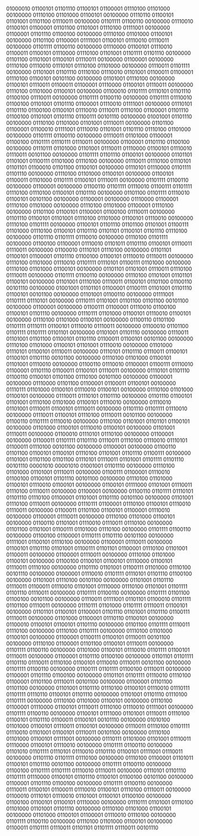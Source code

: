 01000010 01100101 01101110 01100101 01100001 01110100 01101000 00100000 01110100 01101000 01100101 00100000 01110110 01100101 01101001 01101100 01110011 00100000 01101111 01100110 00100000 01110010 01100101 01100001 01101100 01101001 01110100 01111001 00100000 01100001 01101110 01100100 00100000 01110100 01101000 01100101 00100000 01101100 01100001 01111001 01100101 01110010 01110011 00100000 01101111 01100110 00100000 01110000 01100101 01110010 01100011 01100101 01110000 01110100 01101001 01101111 01101110 00100000 01101100 01101001 01100101 01110011 00100000 01100001 00100000 01110100 01110010 01110101 01110100 01101000 00100000 01110011 01101111 00100000 01101001 01101110 01110100 01110010 01101001 01100011 01100001 01110100 01100101 00101100 00100000 01101001 01110100 00100000 01100101 01110011 01100011 01100001 01110000 01100101 01110011 00100000 01110100 01101000 01100101 00100000 01100010 01101111 01110101 01101110 01100100 01110011 00100000 01101111 01100110 00100000 01101111 01110010 01100100 01101001 01101110 01100001 01110010 01111001 00100000 01110101 01101110 01100100 01100101 01110010 01110011 01110100 01100001 01101110 01100100 01101001 01101110 01100111 00101110 00100000 01001001 01101110 00100000 01110100 01101000 01101001 01110011 00100000 01101100 01100001 01100010 01111001 01110010 01101001 01101110 01110100 01101000 00100000 01101111 01100110 00100000 01110011 01101000 01100001 01100100 01101111 01110111 01110011 00100000 01100001 01101110 01100100 00100000 01110111 01101000 01101001 01110011 01110000 01100101 01110010 01110011 00101100 00100000 01101111 01101110 01100101 00100000 01101101 01101001 01100111 01101000 01110100 00100000 01110011 01110100 01110101 01101101 01100010 01101100 01100101 00100000 01110101 01110000 01101111 01101110 00100000 01110100 01101000 01100101 00100000 01100101 01100011 01101000 01101111 01100101 01110011 00100000 01101111 01100110 00100000 01100001 00100000 01100110 01101111 01110010 01100111 01101111 01110100 01110100 01100101 01101110 00100000 01101100 01101111 01110010 01100101 00101100 00100000 01100001 00100000 01110000 01100001 01110100 01101000 00100000 01110100 01101000 01100001 01110100 00100000 01101100 01100101 01100001 01100100 01110011 00100000 01101110 01100101 01101001 01110100 01101000 01100101 01110010 00100000 01110100 01101111 00100000 01100101 01101110 01101100 01101001 01100111 01101000 01110100 01100101 01101110 01101101 01100101 01101110 01110100 00100000 01101110 01101111 01110010 00100000 01110100 01101111 00100000 01100100 01100001 01110010 01101011 01101110 01100101 01110011 01110011 00100000 01100010 01110101 01110100 00100000 01101101 01100101 01100001 01101110 01100100 01100101 01110010 01110011 00100000 01110100 01101000 01110010 01101111 01110101 01100111 01101000 00100000 01110100 01101000 01100101 00100000 01101101 01101001 01110011 01110100 01110011 00100000 01101111 01100110 00100000 01110100 01101001 01101101 01100101 00100000 01101001 01110100 01110011 01100101 01101100 01100110 00101110 00100000 01001001 01101101 01100001 01100111 01101001 01101110 01100101 00101100 00100000 01101001 01100110 00100000 01111001 01101111 01110101 00100000 01110111 01101001 01101100 01101100 00101100 00100000 01100001 00100000 01100111 01100001 01110010 01100100 01100101 01101110 00100000 01110111 01101000 01100101 01110010 01100101 00100000 01110100 01101000 01100101 00100000 01100110 01101100 01101111 01110111 01100101 01110010 01110011 00100000 01100010 01101100 01101111 01101111 01101101 00100000 01101001 01101110 00100000 01110011 01101001 01101100 01100101 01101110 01100011 01100101 00101100 00100000 01110100 01101000 01100101 01101001 01110010 00100000 01101000 01110101 01100101 01110011 00100000 01110101 01101110 01110011 01100101 01100101 01101110 00101100 00100000 01110100 01101000 01100101 01101001 01110010 00100000 01100110 01110010 01100001 01100111 01110010 01100001 01101110 01100011 01100101 01110011 00100000 01110101 01101110 01100110 01100101 01101100 01110100 00101100 00100000 01100001 00100000 01110000 01101100 01100001 01100011 01100101 00100000 01110111 01101000 01100101 01110010 01100101 00100000 01110100 01101000 01100101 00100000 01110011 01110101 01101110 00100000 01101110 01100101 01101001 01110100 01101000 01100101 01110010 00100000 01110010 01101001 01110011 01100101 01110011 00100000 01101110 01101111 01110010 00100000 01110011 01100101 01110100 01110011 00101100 00100000 01100110 01101111 01110010 00100000 01110100 01101001 01101101 01100101 00100000 01101000 01100101 01110010 01100101 00100000 01101001 01110011 00100000 01100010 01110101 01110100 00100000 01100001 00100000 01100011 01101111 01101110 01110011 01110100 01110010 01110101 01100011 01110100 00101100 00100000 01100001 00100000 01100110 01101100 01100101 01100101 01110100 01101001 01101110 01100111 00100000 01101001 01101100 01101100 01110101 01110011 01101001 01101111 01101110 00101110 00001010 00001010 01001001 01101110 00100000 01110100 01101000 01101001 01110011 00100000 01100111 01100001 01110010 01100100 01100101 01101110 00101100 00100000 01110100 01101000 01100101 01110010 01100101 00100000 01100101 01111000 01101001 01110011 01110100 01110011 00100000 01100001 00100000 01100110 01101111 01110101 01101110 01110100 01100001 01101001 01101110 00101100 00100000 01101001 01110100 01110011 00100000 01110111 01100001 01110100 01100101 01110010 01110011 00100000 01100011 01101100 01100101 01100001 01110010 00100000 01100001 01110011 00100000 01110100 01101000 01100101 00100000 01100110 01101001 01110010 01110011 01110100 00100000 01101100 01101001 01100111 01101000 01110100 00100000 01101111 01100110 00100000 01100100 01100001 01110111 01101110 00101100 00100000 01111001 01100101 01110100 00100000 01100001 01110011 00100000 01100101 01101110 01101001 01100111 01101101 01100001 01110100 01101001 01100011 00100000 01100001 01110011 00100000 01110100 01101000 01100101 00100000 01100100 01100101 01100101 01110000 01100101 01110011 01110100 00100000 01101110 01101001 01100111 01101000 01110100 00101110 00100000 01000001 01110010 01101111 01110101 01101110 01100100 00100000 01101001 01110100 00101100 00100000 01101001 01101110 01110011 01100011 01110010 01101001 01110000 01110100 01101001 01101111 01101110 01110011 00100000 01101111 01100110 00100000 01101111 01101100 01100100 00101100 00100000 01110011 01111001 01101101 01100010 01101111 01101100 01110011 00100000 01110111 01101000 01101111 01110011 01100101 00100000 01101101 01100101 01100001 01101110 01101001 01101110 01100111 01110011 00100000 01101000 01100001 01110110 01100101 00100000 01100010 01100101 01100101 01101110 00100000 01101100 01101111 01110011 01110100 00100000 01110100 01101111 00100000 01110100 01101000 01100101 00100000 01100001 01100111 01100101 01110011 00101100 00100000 01110100 01100001 01101100 01100101 01110011 00100000 01101111 01100110 00100000 01101000 01100101 01110010 01101111 01100101 01110011 00100000 01100001 01101110 01100100 00100000 01101101 01101111 01101110 01110011 01110100 01100101 01110010 01110011 00101100 00100000 01101111 01100110 00100000 01100111 01101111 01100100 01110011 00100000 01100001 01101110 01100100 00100000 01101101 01101111 01110010 01110100 01100001 01101100 01110011 00101100 00100000 01100001 01101100 01101100 00100000 01101001 01101110 01110100 01100101 01110010 01110111 01101111 01110110 01100101 01101110 00100000 01101001 01101110 01110100 01101111 00100000 01110100 01101000 01100101 00100000 01110100 01100001 01110000 01100101 01110011 01110100 01110010 01111001 00100000 01101111 01100110 00100000 01100101 01111000 01101001 01110011 01110100 01100101 01101110 01100011 01100101 00101110 00100000 01010100 01101000 01100101 01110011 01100101 00100000 01110011 01110100 01101111 01110010 01101001 01100101 01110011 00101100 00100000 01110100 01101000 01100101 01111001 00100000 01110111 01101000 01101001 01110011 01110000 01100101 01110010 00100000 01101111 01100110 00100000 01101010 01101111 01110101 01110010 01101110 01100101 01111001 01110011 00100000 01101110 01101111 01110100 00100000 01110100 01100001 01101011 01100101 01101110 00101100 00100000 01101111 01100110 00100000 01100100 01101111 01101111 01110010 01110011 00100000 01110101 01101110 01101111 01110000 01100101 01101110 01100101 01100100 00101100 00100000 01100001 01101110 01100100 00100000 01101111 01100110 00100000 01110011 01100101 01100011 01110010 01100101 01110100 01110011 00100000 01100010 01110101 01110010 01101001 01100101 01100100 00100000 01100100 01100101 01100101 01110000 00100000 01110111 01101001 01110100 01101000 01101001 01101110 00100000 01110100 01101000 01100101 00100000 01101000 01100101 01100001 01110010 01110100 00100000 01101111 01100110 00100000 01110100 01101000 01100101 00100000 01100011 01101111 01110011 01101101 01101111 01110011 00101110
